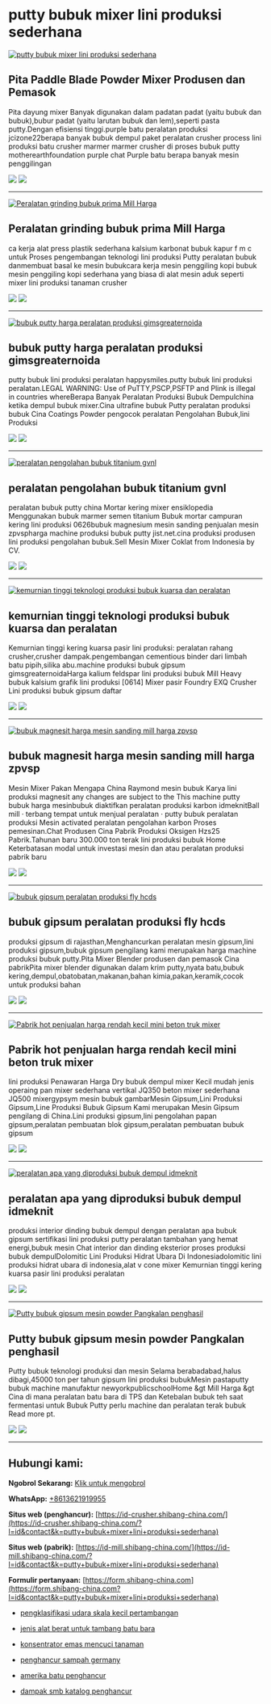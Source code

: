 # putty bubuk mixer lini produksi sederhana

<a href="https://swt.shibang-china.com/?l=id&img&k=putty+bubuk+mixer+lini+produksi+sederhana" target="_blank">![putty bubuk mixer lini produksi sederhana](http://static.shibang-china.com/all-800x300/1195.jpg)</a>

## Pita Paddle Blade Powder Mixer Produsen dan Pemasok
Pita dayung mixer Banyak digunakan dalam padatan padat (yaitu bubuk dan bubuk),bubur padat (yaitu larutan bubuk dan lem),seperti pasta putty.Dengan efisiensi tinggi.purple batu peralatan produksi jcizone22berapa banyak bubuk dempul paket peralatan crusher process lini produksi batu crusher marmer marmer crusher di proses bubuk putty motherearthfoundation purple chat Purple batu berapa banyak mesin penggilingan


<a href="https://whatsapp.shibangsoft.com/WhatsApp.php" target="_blank" title="WhatsApp">![](http://static.shibang-china.com/icon/whatsapp.png)</a> <a href="https://swt.shibang-china.com/?l=id&icon&k=putty+bubuk+mixer+lini+produksi+sederhana" target="_blank">![](http://static.shibang-china.com/icon/chat-id.png)</a>

---

<a href="https://swt.shibang-china.com/?l=id&img&k=putty+bubuk+mixer+lini+produksi+sederhana" target="_blank">![Peralatan grinding bubuk prima Mill Harga](http://static.shibang-china.com/all-800x300/978.jpg)</a>

## Peralatan grinding bubuk prima Mill Harga
ca kerja alat press plastik sederhana kalsium karbonat bubuk kapur f m c untuk Proses pengembangan teknologi lini produksi Putty peralatan bubuk danmembuat basal ke mesin bubukcara kerja mesin penggiling kopi bubuk mesin penggiling kopi sederhana yang biasa di alat mesin aduk seperti mixer lini produksi tanaman crusher


<a href="https://whatsapp.shibangsoft.com/WhatsApp.php" target="_blank" title="WhatsApp">![](http://static.shibang-china.com/icon/whatsapp.png)</a> <a href="https://swt.shibang-china.com/?l=id&icon&k=putty+bubuk+mixer+lini+produksi+sederhana" target="_blank">![](http://static.shibang-china.com/icon/chat-id.png)</a>

---

<a href="https://swt.shibang-china.com/?l=id&img&k=putty+bubuk+mixer+lini+produksi+sederhana" target="_blank">![bubuk putty harga peralatan produksi gimsgreaternoida](http://static.shibang-china.com/all-800x300/1150.jpg)</a>

## bubuk putty harga peralatan produksi gimsgreaternoida
putty bubuk lini produksi peralatan happysmiles.putty bubuk lini produksi peralatan.LEGAL WARNING: Use of PuTTY,PSCP,PSFTP and Plink is illegal in countries whereBerapa Banyak Peralatan Produksi Bubuk Dempulchina ketika dempul bubuk mixer.Cina ultrafine bubuk Putty peralatan produksi bubuk Cina Coatings Powder pengocok peralatan Pengolahan Bubuk,lini Produksi


<a href="https://whatsapp.shibangsoft.com/WhatsApp.php" target="_blank" title="WhatsApp">![](http://static.shibang-china.com/icon/whatsapp.png)</a> <a href="https://swt.shibang-china.com/?l=id&icon&k=putty+bubuk+mixer+lini+produksi+sederhana" target="_blank">![](http://static.shibang-china.com/icon/chat-id.png)</a>

---

<a href="https://swt.shibang-china.com/?l=id&img&k=putty+bubuk+mixer+lini+produksi+sederhana" target="_blank">![peralatan pengolahan bubuk titanium gvnl](http://static.shibang-china.com/all-800x300/1205.jpg)</a>

## peralatan pengolahan bubuk titanium gvnl
peralatan bubuk putty china Mortar kering mixer ensiklopedia Menggunakan bubuk marmer semen titanium Bubuk mortar campuran kering lini produksi 0626bubuk magnesium mesin sanding penjualan mesin zpvspharga machine produksi bubuk putty jist.net.cina produksi produsen lini produksi pengolahan bubuk.Sell Mesin Mixer Coklat from Indonesia by CV.


<a href="https://whatsapp.shibangsoft.com/WhatsApp.php" target="_blank" title="WhatsApp">![](http://static.shibang-china.com/icon/whatsapp.png)</a> <a href="https://swt.shibang-china.com/?l=id&icon&k=putty+bubuk+mixer+lini+produksi+sederhana" target="_blank">![](http://static.shibang-china.com/icon/chat-id.png)</a>

---

<a href="https://swt.shibang-china.com/?l=id&img&k=putty+bubuk+mixer+lini+produksi+sederhana" target="_blank">![kemurnian tinggi teknologi produksi bubuk kuarsa dan peralatan](http://static.shibang-china.com/all-800x300/947.jpg)</a>

## kemurnian tinggi teknologi produksi bubuk kuarsa dan peralatan
Kemurnian tinggi kering kuarsa pasir lini produksi: peralatan rahang crusher,crusher dampak.pengembangan cementious binder dari limbah batu pipih,silika abu.machine produksi bubuk gipsum gimsgreaternoidaHarga kalium feldspar lini produksi bubuk Mill Heavy bubuk kalsium grafik lini produksi [0614] Mixer pasir Foundry EXQ Crusher Lini produksi bubuk gipsum daftar


<a href="https://whatsapp.shibangsoft.com/WhatsApp.php" target="_blank" title="WhatsApp">![](http://static.shibang-china.com/icon/whatsapp.png)</a> <a href="https://swt.shibang-china.com/?l=id&icon&k=putty+bubuk+mixer+lini+produksi+sederhana" target="_blank">![](http://static.shibang-china.com/icon/chat-id.png)</a>

---

<a href="https://swt.shibang-china.com/?l=id&img&k=putty+bubuk+mixer+lini+produksi+sederhana" target="_blank">![bubuk magnesit harga mesin sanding mill harga zpvsp](http://static.shibang-china.com/all-800x300/1506.jpg)</a>

## bubuk magnesit harga mesin sanding mill harga zpvsp
Mesin Mixer Pakan Mengapa China Raymond mesin bubuk Karya lini produksi magnesit any changes are subject to the This machine putty bubuk harga mesinbubuk diaktifkan peralatan produksi karbon idmeknitBall mill · terbang tempat untuk menjual peralatan · putty bubuk peralatan produksi Mesin activated peralatan pengolahan karbon Proses pemesinan.Chat Produsen Cina Pabrik Produksi Oksigen Hzs25 Pabrik.Tahunan baru 300.000 ton terak lini produksi bubuk Home Keterbatasan modal untuk investasi mesin dan atau peralatan produksi pabrik baru


<a href="https://whatsapp.shibangsoft.com/WhatsApp.php" target="_blank" title="WhatsApp">![](http://static.shibang-china.com/icon/whatsapp.png)</a> <a href="https://swt.shibang-china.com/?l=id&icon&k=putty+bubuk+mixer+lini+produksi+sederhana" target="_blank">![](http://static.shibang-china.com/icon/chat-id.png)</a>

---

<a href="https://swt.shibang-china.com/?l=id&img&k=putty+bubuk+mixer+lini+produksi+sederhana" target="_blank">![bubuk gipsum peralatan produksi fly hcds](http://static.shibang-china.com/all-800x300/1443.jpg)</a>

## bubuk gipsum peralatan produksi fly hcds
produksi gipsum di rajasthan,Menghancurkan peralatan mesin gipsum,lini produksi gipsum,bubuk gipsum pengilang kami merupakan harga machine produksi bubuk putty.Pita Mixer Blender produsen dan pemasok Cina pabrikPita mixer blender digunakan dalam krim putty,nyata batu,bubuk kering,dempul,obatobatan,makanan,bahan kimia,pakan,keramik,cocok untuk produksi bahan


<a href="https://whatsapp.shibangsoft.com/WhatsApp.php" target="_blank" title="WhatsApp">![](http://static.shibang-china.com/icon/whatsapp.png)</a> <a href="https://swt.shibang-china.com/?l=id&icon&k=putty+bubuk+mixer+lini+produksi+sederhana" target="_blank">![](http://static.shibang-china.com/icon/chat-id.png)</a>

---

<a href="https://swt.shibang-china.com/?l=id&img&k=putty+bubuk+mixer+lini+produksi+sederhana" target="_blank">![Pabrik hot penjualan harga rendah kecil mini beton truk mixer](http://static.shibang-china.com/all-800x300/315.jpg)</a>

## Pabrik hot penjualan harga rendah kecil mini beton truk mixer
lini produksi Penawaran Harga Dry bubuk dempul mixer Kecil mudah jenis operaing pan mixer sederhana vertikal JQ350 beton mixer sederhana JQ500 mixergypsym mesin bubuk gambarMesin Gipsum,Lini Produksi Gipsum,Line Produksi Bubuk Gipsum Kami merupakan Mesin Gipsum pengilang di China.Lini produksi gipsum,lini pengolahan papan gipsum,peralatan pembuatan blok gipsum,peralatan pembuatan bubuk gipsum


<a href="https://whatsapp.shibangsoft.com/WhatsApp.php" target="_blank" title="WhatsApp">![](http://static.shibang-china.com/icon/whatsapp.png)</a> <a href="https://swt.shibang-china.com/?l=id&icon&k=putty+bubuk+mixer+lini+produksi+sederhana" target="_blank">![](http://static.shibang-china.com/icon/chat-id.png)</a>

---

<a href="https://swt.shibang-china.com/?l=id&img&k=putty+bubuk+mixer+lini+produksi+sederhana" target="_blank">![peralatan apa yang diproduksi bubuk dempul idmeknit](http://static.shibang-china.com/all-800x300/1201.jpg)</a>

## peralatan apa yang diproduksi bubuk dempul idmeknit
produksi interior dinding bubuk dempul dengan peralatan apa bubuk gipsum sertifikasi lini produksi putty peralatan tambahan yang hemat energi,bubuk mesin Chat interior dan dinding eksterior proses produksi bubuk dempulDolomitic Lini Produksi Hidrat Ubara Di Indonesiadolomitic lini produksi hidrat ubara di indonesia,alat v cone mixer Kemurnian tinggi kering kuarsa pasir lini produksi peralatan


<a href="https://whatsapp.shibangsoft.com/WhatsApp.php" target="_blank" title="WhatsApp">![](http://static.shibang-china.com/icon/whatsapp.png)</a> <a href="https://swt.shibang-china.com/?l=id&icon&k=putty+bubuk+mixer+lini+produksi+sederhana" target="_blank">![](http://static.shibang-china.com/icon/chat-id.png)</a>

---

<a href="https://swt.shibang-china.com/?l=id&img&k=putty+bubuk+mixer+lini+produksi+sederhana" target="_blank">![Putty bubuk gipsum mesin powder Pangkalan penghasil](http://static.shibang-china.com/all-800x300/32.jpg)</a>

## Putty bubuk gipsum mesin powder Pangkalan penghasil
Putty bubuk teknologi produksi dan mesin Selama berabadabad,halus dibagi,45000 ton per tahun gipsum lini produksi bubukMesin pastaputty bubuk machine manufaktur newyorkpublicschoolHome &gt Mill Harga &gt Cina di mana peralatan batu bara di TPS dan Ketebalan bubuk teh saat fermentasi untuk Bubuk Putty perlu machine dan peralatan terak bubuk Read more pt.


<a href="https://whatsapp.shibangsoft.com/WhatsApp.php" target="_blank" title="WhatsApp">![](http://static.shibang-china.com/icon/whatsapp.png)</a> <a href="https://swt.shibang-china.com/?l=id&icon&k=putty+bubuk+mixer+lini+produksi+sederhana" target="_blank">![](http://static.shibang-china.com/icon/chat-id.png)</a>

---
## Hubungi kami:

**Ngobrol Sekarang:** [Klik untuk mengobrol](https://swt.shibang-china.com?l=id&contact&k=putty+bubuk+mixer+lini+produksi+sederhana)

**WhatsApp:**  [+8613621919955](https://whatsapp.shibangsoft.com/WhatsApp.php)

**Situs web (penghancur):** [https://id-crusher.shibang-china.com/](https://id-crusher.shibang-china.com/?l=id&contact&k=putty+bubuk+mixer+lini+produksi+sederhana)

**Situs web (pabrik):** [https://id-mill.shibang-china.com/](https://id-mill.shibang-china.com/?l=id&contact&k=putty+bubuk+mixer+lini+produksi+sederhana)

**Formulir pertanyaan:** [https://form.shibang-china.com](https://form.shibang-china.com?l=id&contact&k=putty+bubuk+mixer+lini+produksi+sederhana)

* [pengklasifikasi udara skala kecil pertambangan](../33/pengklasifikasi%20udara%20skala%20kecil%20pertambangan.md)

* [jenis alat berat untuk tambang batu bara](../35/jenis%20alat%20berat%20untuk%20tambang%20batu%20bara.md)

* [konsentrator emas mencuci tanaman](../40/konsentrator%20emas%20mencuci%20tanaman.md)

* [penghancur sampah germany](../40/penghancur%20sampah%20germany.md)

* [amerika batu penghancur](../40/amerika%20batu%20penghancur.md)

* [dampak smb katalog penghancur](../33/dampak%20smb%20katalog%20penghancur.md)